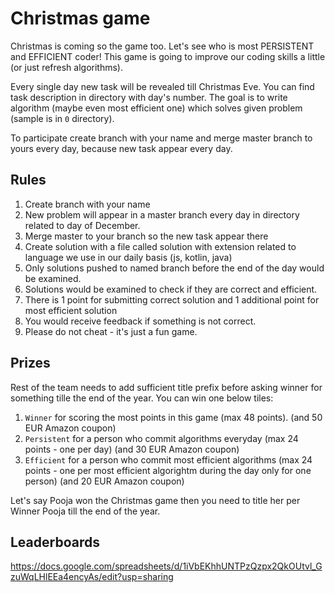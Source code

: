 # Christmas game
Christmas is coming so the game too. Let's see who is most PERSISTENT and EFFICIENT coder!
This game is going to improve our coding skills a little (or just refresh algorithms).

Every single day new task will be revealed till Christmas Eve. You can find task description in directory with day's number. The goal is to write algorithm (maybe even most efficient one) which solves given problem (sample is in `0` directory). 

To participate create branch with your name and merge master branch to yours every day, because new task appear every day.

## Rules
1. Create branch with your name
1. New problem will appear in a master branch every day in directory related to day of December.
1. Merge master to your branch so the new task appear there
1. Create solution with a file called solution with extension related to language we use in our daily basis (js, kotlin, java)
1. Only solutions pushed to named branch before the end of the day would be examined.
1. Solutions would be examined to check if they are correct and efficient.
1. There is 1 point for submitting correct solution and 1 additional point for most efficient solution
1. You would receive feedback if something is not correct.
1. Please do not cheat - it's just a fun game.

## Prizes
Rest of the team needs to add sufficient title prefix before asking winner for something tille the end of the year.
You can win one below tiles:
1. `Winner` for scoring the most points in this game (max 48 points). (and 50 EUR Amazon coupon)
1. `Persistent` for a person who commit algorithms everyday (max 24 points - one per day) (and 30 EUR Amazon coupon)
1. `Efficient` for a person who commit most efficient algorithms (max 24 points - one per most efficient algorightm during the day only for one person) (and 20 EUR Amazon coupon)

Let's say Pooja won the Christmas game then you need to title her per Winner Pooja till the end of the year.

## Leaderboards
https://docs.google.com/spreadsheets/d/1iVbEKhhUNTPzQzpx2QkOUtvl_GzuWqLHlEEa4encyAs/edit?usp=sharing
